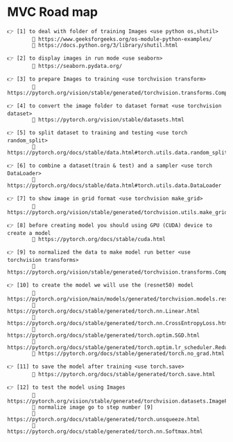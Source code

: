 # MVC Road map

    👉 [1] to deal with folder of training Images <use python os,shutil>
            🔗 https://www.geeksforgeeks.org/os-module-python-examples/
            🔗 https://docs.python.org/3/library/shutil.html
        
    👉 [2] to display images in run mode <use seaborn>
            🔗 https://seaborn.pydata.org/

    👉 [3] to prepare Images to training <use torchvision transform>
            🔗 https://pytorch.org/vision/stable/generated/torchvision.transforms.Compose.html

    👉 [4] to convert the image folder to dataset format <use torchvision dataset>
            🔗 https://pytorch.org/vision/stable/datasets.html
        
    👉 [5] to split dataset to training and testing <use torch random_split>
            🔗 https://pytorch.org/docs/stable/data.html#torch.utils.data.random_split

    👉 [6] to combine a dataset(train & test) and a sampler <use torch DataLoader>
            🔗 https://pytorch.org/docs/stable/data.html#torch.utils.data.DataLoader
        
    👉 [7] to show image in grid format <use torchvision make_grid>
            🔗 https://pytorch.org/vision/stable/generated/torchvision.utils.make_grid.html
        
    👉 [8] before creating model you should using GPU (CUDA) device to create a model
            🔗 https://pytorch.org/docs/stable/cuda.html
        
    👉 [9] to normalized the data to make model run better <use torchvision transforms>
            🔗 https://pytorch.org/vision/stable/generated/torchvision.transforms.Compose.html
        
    👉 [10] to create the model we will use the (resnet50) model 
            🔗 https://pytorch.org/vision/main/models/generated/torchvision.models.resnet50.html
            🔗 https://pytorch.org/docs/stable/generated/torch.nn.Linear.html
            🔗 https://pytorch.org/docs/stable/generated/torch.nn.CrossEntropyLoss.html
            🔗 https://pytorch.org/docs/stable/generated/torch.optim.SGD.html
            🔗 https://pytorch.org/docs/stable/generated/torch.optim.lr_scheduler.ReduceLROnPlateau.html
            🔗 https://pytorch.org/docs/stable/generated/torch.no_grad.html

    👉 [11] to save the model after training <use torch.save>
            🔗 https://pytorch.org/docs/stable/generated/torch.save.html

    👉 [12] to test the model using Images
            🔗 https://pytorch.org/vision/stable/generated/torchvision.datasets.ImageFolder.html
            🔗 normalize image go to step number [9]
            🔗 https://pytorch.org/docs/stable/generated/torch.unsqueeze.html
            🔗 https://pytorch.org/docs/stable/generated/torch.nn.Softmax.html
